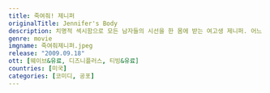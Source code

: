 ```yaml
---
title: 죽여줘! 제니퍼
originalTitle: Jennifer's Body
description: 치명적 섹시함으로 모든 남자들의 시선을 한 몸에 받는 여고생 제니퍼. 어느 날, 보이밴드의 공연을 보기 위해 절친 니디와 함께 클럽에 간 제니퍼는 보컬과 눈이 맞아 밴드를 따라 나선다. 하지만 그들은 제니퍼의 심장에 칼을 꽂으려 하는데... 바로, 그녀를 순결한 처녀로 오인한 밴드 멤버들이 그녀를 악마에게 바쳐 인기를 얻고자 했던 것! 그날 밤, 제니퍼는 온 몸이 피투성이가 된 채 집으로 돌아오고, 학교의 남학생들이 하나 둘 참혹한 시체로 발견되기 시작한다. 니디는 사건이 계속 될수록 점점 더 아름다워지는 제니퍼를 의심하면서 그녀의 비밀에 다가서는데...
genre: movie
imgname: 죽여줘제니퍼.jpeg
release: "2009.09.18"
ott: [웨이브&유료, 디즈니플러스, 티빙&유료]
countries: [미국]
categories: [코미디, 공포]
---
```

